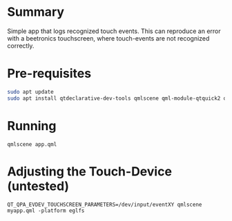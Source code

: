 # Summary
Simple app that logs recognized touch events.
This can reproduce an error with a beetronics touchscreen, where touch-events are not recognized correctly.

# Pre-requisites
```bash
sudo apt update
sudo apt install qtdeclarative-dev-tools qmlscene qml-module-qtquick2 qml-module-qtquick-window2 qml-module-qtquick-controls2 qml-module-qtquick-layouts
```

# Running
`qmlscene app.qml`

# Adjusting the Touch-Device (untested)
`QT_QPA_EVDEV_TOUCHSCREEN_PARAMETERS=/dev/input/eventXY qmlscene myapp.qml -platform eglfs`

